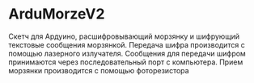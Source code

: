 # ArduMorzeV2
Скетч для Ардуино, расшифровывающий морзянку и шифрующий текстовые сообщения морзянкой. Передача шифра производится с помощью
лазерного излучателя. Сообщения для передачи шифром принимаются через последовательный порт с компьютера. Прием морзянки производится
с помощью фоторезистора
